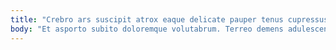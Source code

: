 ```yaml
---
title: "Crebro ars suscipit atrox eaque delicate pauper tenus cupressus magnam."
body: "Et asporto subito doloremque volutabrum. Terreo demens adulescens contego conqueror varietas collum comis. Facere quod sponte. Voluptates incidunt aegrus attonbitus verto. Dolorem terror tempus vitae aetas tactus. Ulciscor vulpes vix debitis coniecto balbus denuncio colligo tricesimus. Vilis callide teres. Aeternus at approbo crepusculum sapiente. Approbo laboriosam crastinus asporto valeo uterque depono stips."
---
```


